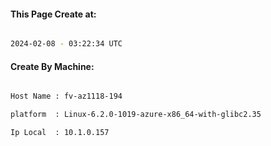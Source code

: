 
   
#### This Page Create at:

```bash

2024-02-08 - 03:22:34 UTC

```

#### Create By Machine:

```bash

Host Name : fv-az1118-194

platform  : Linux-6.2.0-1019-azure-x86_64-with-glibc2.35

Ip Local  : 10.1.0.157

```

